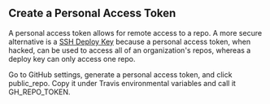 ## Create a Personal Access Token
A personal access token allows for remote access to a repo. A more secure alternative is a [SSH Deploy Key](https://github.com/laurelmcintyre/documentation/blob/gh-pages/deploy_key.md) because a personal access token, when hacked, can be used to access all of an organization's repos, whereas a deploy key can only access one repo.

Go to GitHub settings, generate a personal access token, and click public_repo. Copy it under Travis environmental variables and call it GH_REPO_TOKEN.
